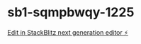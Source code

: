 # sb1-sqmpbwqy-1225

[Edit in StackBlitz next generation editor ⚡️](https://stackblitz.com/~/github.com/Kevin254963/sb1-sqmpbwqy-1225)